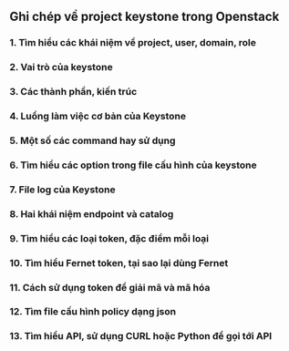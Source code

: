 ## Ghi chép về project keystone trong Openstack

### 1. Tìm hiểu các khái niệm về project, user, domain, role

### 2. Vai trò của keystone

### 3. Các thành phần, kiến trúc

### 4. Luồng làm việc cơ bản của Keystone

### 5. Một số các command hay sử dụng

### 6. Tìm hiểu các option trong file cấu hình của keystone

### 7. File log của Keystone

### 8. Hai khái niệm endpoint và catalog

### 9. Tìm hiểu các loại token, đặc điểm mỗi loại

### 10. Tìm hiểu Fernet token, tại sao lại dùng Fernet

### 11. Cách sử dụng token để giải mã và mã hóa

### 12. Tìm file cấu hình policy dạng json

### 13. Tìm hiểu API, sử dụng CURL hoặc Python để gọi tới API




